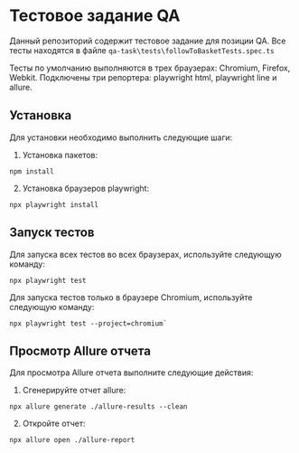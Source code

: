 # Тестовое задание QA

Данный репозиторий содержит тестовое задание для позиции QA. Все тесты находятся в файле `qa-task\tests\followToBasketTests.spec.ts`

Тесты по умолчанию выполняются в трех браузерах: Chromium, Firefox, Webkit. Подключены три репортера: playwright html, playwright line и allure.

## Установка

Для установки необходимо выполнить следующие шаги:

1. Установка пакетов:
```
npm install
```

2. Установка браузеров playwright:
```
npx playwright install
```


## Запуск тестов

Для запуска всех тестов во всех браузерах, используйте следующую команду:
```
npx playwright test
```

Для запуска тестов только в браузере Chromium, используйте следующую команду:
```
npx playwright test --project=chromium`
```


## Просмотр Allure отчета

Для просмотра Allure отчета выполните следующие действия:

1. Сгенерируйте отчет allure:
```
npx allure generate ./allure-results --clean
```

2. Откройте отчет:
```
npx allure open ./allure-report
```
